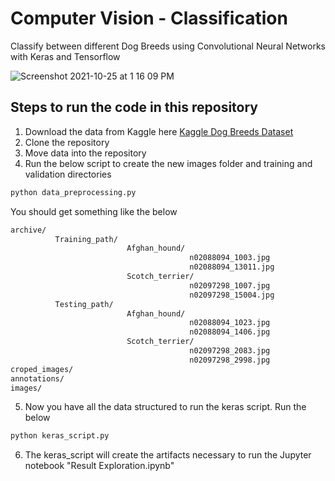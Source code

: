 # Computer Vision - Classification
Classify between different Dog Breeds using Convolutional Neural Networks with Keras and Tensorflow

![Screenshot 2021-10-25 at 1 16 09 PM](https://user-images.githubusercontent.com/31068589/138678161-4b49e9d7-fdac-40a7-aa2b-69cca6c6fb00.png)

## Steps to run the code in this repository

1. Download the data from Kaggle here [Kaggle Dog Breeds Dataset](https://www.kaggle.com/jessicali9530/stanford-dogs-dataset)
2. Clone the repository
3. Move data into the repository
4. Run the below script to create the new images folder and training and validation directories 
```bash
python data_preprocessing.py
```
You should get something like the below
```bash
archive/  
          Training_path/
                          Afghan_hound/
                                        n02088094_1003.jpg
                                        n02088094_13011.jpg
                          Scotch_terrier/
                                        n02097298_1007.jpg
                                        n02097298_15004.jpg
          Testing_path/
                          Afghan_hound/
                                        n02088094_1023.jpg
                                        n02088094_1406.jpg
                          Scotch_terrier/
                                        n02097298_2083.jpg
                                        n02097298_2998.jpg
croped_images/
annotations/
images/
```

5. Now you have all the data structured to run the keras script. Run the below
```bash
python keras_script.py
```
6. The keras_script will create the artifacts necessary to run the Jupyter notebook "Result Exploration.ipynb"

